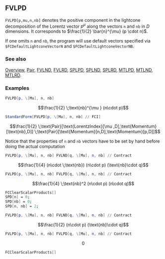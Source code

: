 ## FVLPD

`FVLPD[p,mu,n,nb]` denotes the positive component in the lightcone decomposition of the Lorentz vector $p^{\mu }$  along the vectors `n` and `nb` in $D$ dimensions. It corresponds to $\frac{1}{2} \bar{n}^{\mu} (p \cdot n)$.

If one omits `n` and `nb`, the program will use default vectors specified via `$FCDefaultLightconeVectorN` and `$FCDefaultLightconeVectorNB`.

### See also

[Overview](Extra/FeynCalc.md), [Pair](Pair.md), [FVLND](FVLND.md), [FVLRD](FVLRD.md), [SPLPD](SPLPD.md), [SPLND](SPLND.md), [SPLRD](SPLRD.md), [MTLPD](MTLPD.md), [MTLND](MTLND.md), [MTLRD](MTLRD.md).

### Examples

```mathematica
FVLPD[p, \[Mu], n, nb]
```

$$\frac{1}{2} \;\text{nb}^{\mu } (n\cdot p)$$

```mathematica
StandardForm[FVLPD[p, \[Mu], n, nb] // FCI]
```

$$\frac{1}{2} \;\text{Pair}[\text{LorentzIndex}[\mu ,D],\text{Momentum}[\text{nb},D]] \;\text{Pair}[\text{Momentum}[n,D],\text{Momentum}[p,D]]$$

Notice that the properties of `n` and `nb` vectors have to be set by hand before doing the actual computation

```mathematica
FVLPD[p, \[Mu], n, nb] FVLND[q, \[Mu], n, nb] // Contract
```

$$\frac{1}{4} (n\cdot \;\text{nb}) (n\cdot p) (\text{nb}\cdot q)$$

```mathematica
FVLPD[p, \[Mu], n, nb] FVLPD[q, \[Mu], n, nb] // Contract
```

$$\frac{1}{4} \;\text{nb}^2 (n\cdot p) (n\cdot q)$$

```mathematica
FCClearScalarProducts[]
SPD[n] = 0;
SPD[nb] = 0;
SPD[n, nb] = 2;
```

```mathematica
FVLPD[p, \[Mu], n, nb] FVLND[q, \[Mu], n, nb] // Contract
```

$$\frac{1}{2} (n\cdot p) (\text{nb}\cdot q)$$

```mathematica
FVLPD[p, \[Mu], n, nb] FVLPD[q, \[Mu], n, nb] // Contract
```

$$0$$

```mathematica
FCClearScalarProducts[]
```